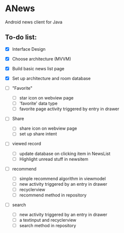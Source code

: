 # ANews

Android news client for Java 

## To-do list:
- [x] Interface Design
- [x] Choose architecture (MVVM)
- [x] Build basic news list page
- [x] Set up architecture and room database

- [ ] "Favorite"
    - [ ] star icon on webview page
    - [ ] 'favorite' data type
    - [ ] favorite page activity triggered by entry in drawer

- [ ] Share
    - [ ] share icon on webview page
    - [ ] set up share intent

- [ ] viewed record
    - [ ] update database on clicking item in NewsList
    - [ ] Highlight unread stuff in newsitem

- [ ] recommend
    - [ ] simple recommend algorithm in viewmodel
    - [ ] new activity triggered by an entry in drawer
    - [ ] recyclerview
    - [ ] recommend method in repository

- [ ] search
    - [ ] new activity triggered by an entry in drawer
    - [ ] a textinput and recyclerview
    - [ ] search method in repository
